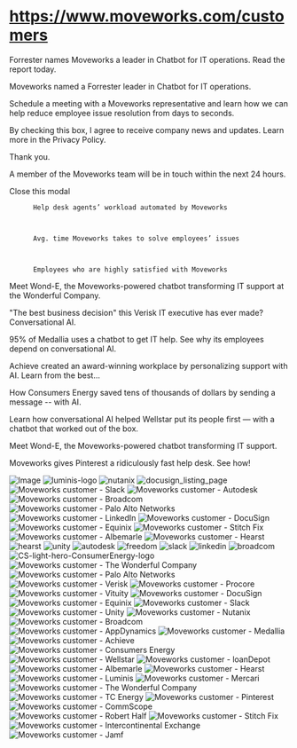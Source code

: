 # https://www.moveworks.com/customers

Forrester names Moveworks a leader in Chatbot for IT operations. Read the report today.

Moveworks named a Forrester leader in Chatbot for IT operations. 

Schedule a meeting with a Moveworks representative and learn how we can help reduce employee issue resolution from days to seconds.

By checking this box, I agree to receive company news and updates. Learn more in the Privacy Policy.

Thank you.

A member of the Moveworks team will be in touch within the next 24 hours.



  Close this modal
  



          Help desk agents’ workload automated by Moveworks
        


          Avg. time Moveworks takes to solve employees’ issues
        


          Employees who are highly satisfied with Moveworks
        

Meet Wond-E, the Moveworks-powered chatbot transforming IT support at the Wonderful Company.

"The best business decision" this Verisk IT executive has ever made? Conversational AI.

95% of Medallia uses a chatbot to get IT help. See why its employees depend on conversational AI.

Achieve created an award-winning workplace by personalizing support with AI. Learn from the best...

How Consumers Energy saved tens of thousands of dollars by sending a message -- with AI.

Learn how conversational AI helped Wellstar put its people first — with a chatbot that worked out of the box.

Meet Wond-E, the Moveworks-powered chatbot transforming IT support.

Moveworks gives Pinterest a ridiculously fast help desk. See how!



![Image](https://www.moveworks.com/hubfs/img/site/qr-demo.png)
![luminis-logo](https://www.moveworks.com/hubfs/img/site/logos/luminis-logo.png)
![nutanix](https://www.moveworks.com/hubfs/nutanix.png)
![docusign_listing_page](https://www.moveworks.com/hubfs/docusign_listing_page.svg)
![Moveworks customer - Slack](https://www.moveworks.com/hubfs/img/clients/logos/sized/Reverse/slack.svg)
![Moveworks customer - Autodesk](https://www.moveworks.com/hubfs/img/clients/logos/sized/Reverse/autodesk.svg)
![Moveworks customer - Broadcom](https://www.moveworks.com/hubfs/img/clients/logos/sized/Reverse/broadcom.svg)
![Moveworks customer - Palo Alto Networks](https://www.moveworks.com/hubfs/img/clients/logos/sized/Reverse/paloaltonetworks-logo-reverse.svg)
![Moveworks customer - LinkedIn](https://www.moveworks.com/hubfs/img/clients/logos/sized/Reverse/linkedin.svg)
![Moveworks customer - DocuSign](https://www.moveworks.com/hubfs/docusign-2.svg)
![Moveworks customer - Equinix](https://www.moveworks.com/hubfs/img/clients/logos/sized/Reverse/equinix.svg)
![Moveworks customer - Stitch Fix](https://www.moveworks.com/hubfs/img/clients/logos/sized/Reverse/stitch-fix.svg)
![Moveworks customer - Albemarle](https://www.moveworks.com/hubfs/albemarle-2.svg)
![Moveworks customer - Hearst](https://www.moveworks.com/hubfs/Hearst_Logo%20Sized%20-%20Reverse.svg)
![hearst](https://www.moveworks.com/hubfs/img/clients/logos/sized/Reverse/hearst.svg?noresize)
![unity](https://www.moveworks.com/hubfs/img/clients/logos/sized/Reverse/unity.svg?noresize)
![autodesk](https://www.moveworks.com/hubfs/img/clients/logos/sized/Reverse/autodesk.svg?noresize)
![freedom](https://www.moveworks.com/hubfs/img/clients/logos/sized/Reverse/freedom.svg?noresize)
![slack](https://www.moveworks.com/hubfs/img/clients/logos/sized/Reverse/slack.svg?noresize)
![linkedin](https://www.moveworks.com/hubfs/img/clients/logos/sized/Reverse/linkedin.svg?noresize)
![broadcom](https://www.moveworks.com/hubfs/img/clients/logos/sized/Reverse/broadcom.svg?noresize)
![CS-light-hero-ConsumerEnergy-logo](https://www.moveworks.com/hubfs/CS-light-hero-ConsumerEnergy-logo.png?noresize)
![Moveworks customer - The Wonderful Company](https://www.moveworks.com/hubfs/img/clients/logos/sized/Reverse/logo-wonderful-co-rev.svg)
![Moveworks customer - Palo Alto Networks](https://www.moveworks.com/hubfs/img/clients/logos/sized/Reverse/paloaltonetworks-logo-reverse.svg)
![Moveworks customer - Verisk](https://www.moveworks.com/hubfs/img/clients/logos/sized/Reverse/verisk.svg)
![Moveworks customer - Procore](https://www.moveworks.com/hubfs/img/clients/logos/sized/Reverse/Procore_Logo%20Sized%20-%20Reverse.svg)
![Moveworks customer - Vituity](https://www.moveworks.com/hubfs/vituity-1.svg)
![Moveworks customer - DocuSign](https://www.moveworks.com/hubfs/docusign-2.svg)
![Moveworks customer - Equinix](https://www.moveworks.com/hubfs/img/clients/logos/sized/Reverse/equinix.svg)
![Moveworks customer - Slack](https://www.moveworks.com/hubfs/img/clients/logos/sized/Reverse/slack.svg)
![Moveworks customer - Unity](https://www.moveworks.com/hubfs/img/clients/logos/sized/Reverse/unity.svg)
![Moveworks customer - Nutanix](https://www.moveworks.com/hubfs/img/clients/logos/sized/Reverse/nutanix.svg)
![Moveworks customer - Broadcom](https://www.moveworks.com/hubfs/img/clients/logos/sized/Reverse/broadcom.svg)
![Moveworks customer - AppDynamics](https://www.moveworks.com/hubfs/img/clients/logos/sized/Reverse/appdynamics.svg)
![Moveworks customer - Medallia](https://www.moveworks.com/hubfs/img/clients/logos/sized/Reverse/medallia.svg)
![Moveworks customer - Achieve](https://www.moveworks.com/hubfs/logo-achieve-rev-1.svg)
![Moveworks customer - Consumers Energy](https://www.moveworks.com/hubfs/Consumers-Energy_Logo%20Sized%20-%20Reverse.svg)
![Moveworks customer - Wellstar](https://www.moveworks.com/hubfs/Imported%20images/wellstar-1.svg)
![Moveworks customer - loanDepot](https://4204135.fs1.hubspotusercontent-na1.net/hubfs/4204135/img/clients/logos/sized/Reverse/loandepot_Logo%20Sized%20-%20Reverse.svg)
![Moveworks customer - Albemarle](https://www.moveworks.com/hubfs/albemarle-2.svg)
![Moveworks customer - Hearst](https://www.moveworks.com/hubfs/Hearst_Logo%20Sized%20-%20Reverse.svg)
![Moveworks customer - Luminis ](https://www.moveworks.com/hubfs/Luminislogo.png)
![Moveworks customer - Mercari](https://www.moveworks.com/hubfs/img/clients/logos/sized/Reverse/mercari.svg)
![Moveworks customer - The Wonderful Company](https://www.moveworks.com/hubfs/img/clients/logos/sized/Reverse/logo-wonderful-co-rev.svg)
![Moveworks customer - TC Energy](https://www.moveworks.com/hubfs/logo-tc-energy-rev.svg)
![Moveworks customer - Pinterest](https://www.moveworks.com/hubfs/logo-pintrest-rev.svg)
![Moveworks customer - CommScope](https://www.moveworks.com/hubfs/logo-commscope-rev.svg)
![Moveworks customer - Robert Half](https://www.moveworks.com/hubfs/img/clients/logos/sized/Reverse/robert_half.svg)
![Moveworks customer - Stitch Fix](https://www.moveworks.com/hubfs/img/clients/logos/sized/Reverse/stitch-fix.svg)
![Moveworks customer - Intercontinental Exchange](https://www.moveworks.com/hubfs/logo-intercontinentalexchange-rev.svg)
![Moveworks customer - Jamf](https://www.moveworks.com/hubfs/logo-jamf-rev-2.svg)
